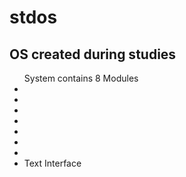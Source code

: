# stdos

<h2>OS created during studies</h2>

<ul>System contains 8 Modules
<li>
<li>
<li>
<li>
<li>
<li>
<li>
<li>Text Interface
</ul>
